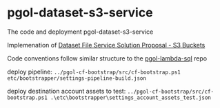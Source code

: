 # pgol-dataset-s3-service
The code and deployment pgol-dataset-s3-service

Implemenation of [Dataset File Service Solution Proposal - S3 Buckets](https://myobconfluence.atlassian.net/wiki/spaces/PGOS/pages/1775535752/Dataset+File+Service+Solution+Proposal+-+S3+Buckets)

Code conventions follow similar structure to the [pgol-lambda-sql](https://github.com/MYOB-Technology/pgol-lambda-sql) repo


deploy pipeline:
`../pgol-cf-bootstrap/src/cf-bootstrap.ps1 etc/bootstrapper/settings-pipeline-build.json`

deploy destination account assets to test:
`../pgol-cf-bootstrap/src/cf-bootstrap.ps1 .\etc\bootstrapper\settings_account_assets_test.json`